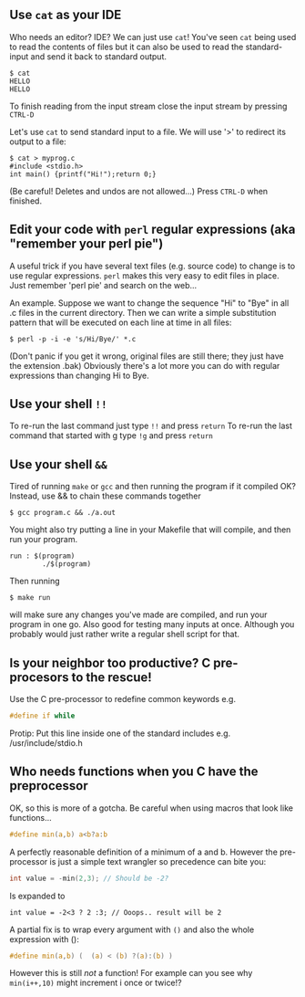 ## Use `cat` as your IDE
Who needs an editor? IDE? We can just use `cat`!
You've seen `cat` being used to read the contents of files but it can also be used to read the  standard-input and send it back to standard output.
```
$ cat
HELLO
HELLO
```
To finish reading from the input stream close the input stream by pressing `CTRL-D`

Let's use `cat` to send standard input to a file. We will use '>' to redirect its output to a file:
```
$ cat > myprog.c
#include <stdio.h>
int main() {printf("Hi!");return 0;}
```
(Be careful! Deletes and undos are not allowed...)
Press `CTRL-D` when finished.

## Edit your code with `perl` regular expressions (aka "remember your perl pie")
A useful trick if you have several text files (e.g. source code) to change is to use regular expressions.
`perl` makes this very easy to edit files in place.
Just remember 'perl pie' and search on the web...

An example. Suppose we want to change the sequence "Hi" to "Bye" in all .c files in the current directory. Then we can write a simple substitution pattern that will be executed on each line at time in all files:
```
$ perl -p -i -e 's/Hi/Bye/' *.c
```
(Don't panic if you get it wrong, original files are still there; they just have the extension .bak)
Obviously there's a lot more you can do with regular expressions than changing Hi to Bye.

## Use your shell `!!`
To re-run the last command just type `!!` and press `return`
To re-run the last command that started with g type `!g`  and press `return`

## Use your shell `&&`
Tired of running `make` or `gcc` and then running the program if it compiled OK? Instead, use && to chain these commands together

```
$ gcc program.c && ./a.out
```

You might also try putting a line in your Makefile that will compile, and then run your program.
```
run : $(program)
        ./$(program)
```

Then running
```
$ make run
```
will make sure any changes you've made are compiled, and run your program in one go. Also good for testing many inputs at once. Although you probably would just rather write a regular shell script for that.

## Is your neighbor too productive? C pre-procesors to the rescue!
Use the C pre-processor to redefine common keywords e.g.
```C
#define if while
```
Protip: Put this line inside one of the standard includes e.g. /usr/include/stdio.h

## Who needs functions when you C have the preprocessor

OK, so this is more of a gotcha. Be careful when using macros that look like functions...
```C
#define min(a,b) a<b?a:b
```
A perfectly reasonable definition of a minimum of a and b. However the pre-processor is just a simple
text wrangler so precedence can bite you:

```C
int value = -min(2,3); // Should be -2?
```
Is expanded to 
```
int value = -2<3 ? 2 :3; // Ooops.. result will be 2
```
A partial fix is to wrap every argument with `()` and also the whole expression with ():
```C
#define min(a,b) (  (a) < (b) ?(a):(b) )
```
However this is still _not_ a function! For example can you see why `min(i++,10)` might increment i once or twice!?


